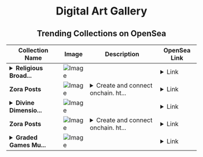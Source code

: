 <div align="center">

# Digital Art Gallery

## Trending Collections on OpenSea

| Collection Name                       | Image                                                                                     | Description                       | OpenSea Link                                                                                          |
|---------------------------------------|-------------------------------------------------------------------------------------------|-----------------------------------|--------------------------------------------------------------------------------------------------------|
| **<details><summary>Religious Broad...</summary>Religious Broadcasting</details>** | ![Image](https://i.seadn.io/s/raw/files/06197bdb2ae010db34409e2e157ad222.jpg?w=500&auto=format?w=200&auto=format) |  | <details><summary>Link</summary>[Religious Broadcasting](https://opensea.io/collection/religious-broadcasting)</details> |
| **Zora Posts** | ![Image](https://i.seadn.io/s/raw/files/057aeadf38eef85be2a0a470cba14c3c.jpg?w=500&auto=format?w=200&auto=format) | <details><summary>Create and connect onchain. ht...</summary>Create and connect onchain. https://zora.co</details> | <details><summary>Link</summary>[Zora Posts](https://opensea.io/collection/zora-posts-16637)</details> |
| **<details><summary>Divine Dimensio...</summary>Divine Dimensions</details>** | ![Image](https://i.seadn.io/s/raw/files/93c86e884d6f1c99551cfce0f65e50fd.jpg?w=500&auto=format?w=200&auto=format) |  | <details><summary>Link</summary>[Divine Dimensions](https://opensea.io/collection/divine-dimensions-2)</details> |
| **Zora Posts** | ![Image](https://i.seadn.io/s/raw/files/a10b7fff2994132a5a30fb80c9fd9c29.jpg?w=500&auto=format?w=200&auto=format) | <details><summary>Create and connect onchain. ht...</summary>Create and connect onchain. https://zora.co</details> | <details><summary>Link</summary>[Zora Posts](https://opensea.io/collection/zora-posts-16636)</details> |
| **<details><summary>Graded Games Mu...</summary>Graded Games Museum</details>** | ![Image](https://i.seadn.io/s/raw/files/5a7fe21bb08c6e1f0999dd9ff2a25861.png?w=500&auto=format?w=200&auto=format) |  | <details><summary>Link</summary>[Graded Games Museum](https://opensea.io/collection/graded-games-museum)</details> |

</div>